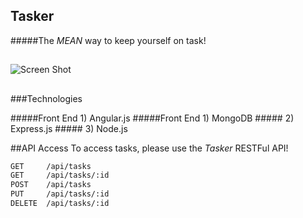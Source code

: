 ## Tasker

#####The *MEAN* way to keep yourself on task!
##
![Screen Shot](/servus.gif)
##
###Technologies

#####Front End
	1) Angular.js
#####Front End
	1) MongoDB
	#####
	2) Express.js
	#####
	3) Node.js

##API Access
To access tasks, please use the *Tasker* RESTFul API!

```bash
GET     /api/tasks
GET     /api/tasks/:id
POST    /api/tasks
PUT     /api/tasks/:id
DELETE  /api/tasks/:id
```
